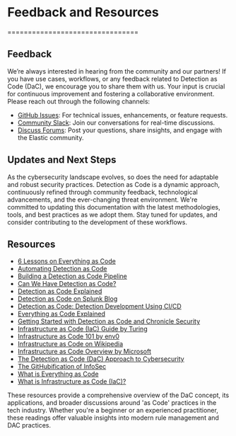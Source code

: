 # Feedback and Resources
================================

## Feedback

We’re always interested in hearing from the community and our partners! If you have use cases, workflows, or any feedback related to Detection as Code (DaC), we encourage you to share them with us. Your input is crucial for continuous improvement and fostering a collaborative environment. Please reach out through the following channels:
- [GitHub Issues](https://github.com/elastic/detection-rules/issues): For technical issues, enhancements, or feature requests.
- [Community Slack](http://ela.st/slack): Join our conversations for real-time discussions.
- [Discuss Forums](https://discuss.elastic.co/c/security/endpoint-security/80): Post your questions, share insights, and engage with the Elastic community.

## Updates and Next Steps

As the cybersecurity landscape evolves, so does the need for adaptable and robust security practices. Detection as Code is a dynamic approach, continuously refined through community feedback, technological advancements, and the ever-changing threat environment. We're committed to updating this documentation with the latest methodologies, tools, and best practices as we adopt them. Stay tuned for updates, and consider contributing to the development of these workflows.

## Resources

- [6 Lessons on Everything as Code](https://techbeacon.com/enterprise-it/6-lessons-everything-code-shift)
- [Automating Detection as Code](https://www.tines.com/blog/automating-detection-as-code)
- [Building a Detection as Code Pipeline](https://medium.com/threatpunter/from-soup-to-nuts-building-a-detection-as-code-pipeline-59b96c875ca1)
- [Can We Have Detection as Code?](https://medium.com/anton-on-security/can-we-have-detection-as-code-96f869cfdc79)
- [Detection as Code Explained](https://panther.com/cyber-explained/detections-as-code/)
- [Detection as Code on Splunk Blog](https://www.splunk.com/en_us/blog/learn/detection-as-code.html)
- [Detection as Code: Detection Development Using CI/CD](https://www.jedi.be/blog/2022/02/23/trends-and-inventory-of-50-as-code-concepts/?ref=hackernoon.com)
- [Everything as Code Explained](https://hackernoon.com/everything-as-code-explained-0ibg32a3)
- [Getting Started with Detection as Code and Chronicle Security](https://www.googlecloudcommunity.com/gc/Community-Blog/Getting-Started-with-Detection-as-Code-and-Chronicle-Security/ba-p/702154?nobounce)
- [Infrastructure as Code (IaC) Guide by Turing](https://www.turing.com/blog/infrastructure-as-code-iac-guide/)
- [Infrastructure as Code 101 by env0](https://www.env0.com/blog/infrastructure-as-code-101)
- [Infrastructure as Code on Wikipedia](https://en.wikipedia.org/wiki/Infrastructure_as_code)
- [Infrastructure as Code Overview by Microsoft](https://learn.microsoft.com/en-us/devops/deliver/what-is-infrastructure-as-code)
- [The Detection as Code (DaC) Approach to Cybersecurity](https://web.archive.org/web/20221129120955/https://softtek.eu/en/tech-magazine-en/cybersecurity-en/the-detection-as-code-dac-approach-to-cybersecurity/)
- [The GitHubification of InfoSec](https://medium.com/@johnlatwc/the-githubification-of-infosec-afbdbfaad1d1)
- [What is Everything as Code](https://octopus.com/blog/what-is-everything-as-code)
- [What is Infrastructure as Code (IaC)?](https://www.redhat.com/en/topics/automation/what-is-infrastructure-as-code-iac)

These resources provide a comprehensive overview of the DaC concept, its applications, and broader discussions around 'as Code' practices in the tech industry. Whether you're a beginner or an experienced practitioner, these readings offer valuable insights into modern rule management and DAC practices.
